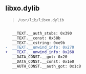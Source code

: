 ## libxo.dylib

> `/usr/lib/libxo.dylib`

```diff

   __TEXT.__auth_stubs: 0x390
   __TEXT.__const: 0x58b
   __TEXT.__cstring: 0xe9b
-  __TEXT.__unwind_info: 0x270
+  __TEXT.__unwind_info: 0x268
   __DATA_CONST.__got: 0x20
   __DATA_CONST.__const: 0x1e0
   __AUTH_CONST.__auth_got: 0x1c8

```
